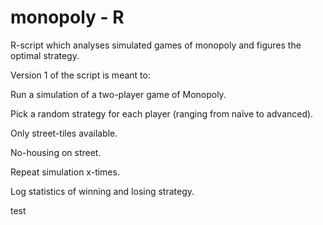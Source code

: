 # monopoly - R
R-script which analyses simulated games of monopoly and figures the optimal strategy.

Version 1 of the script is meant to:

Run a simulation of a two-player game of Monopoly.

Pick a random strategy for each player (ranging from naïve to advanced).

Only street-tiles available.

No-housing on street.

Repeat simulation x-times.

Log statistics of winning and losing strategy. 

test